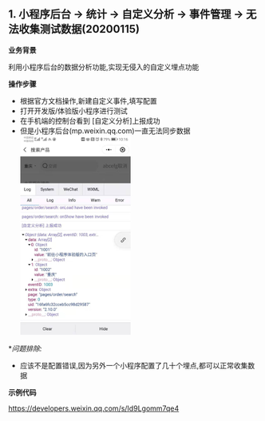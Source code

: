 ## 1. 小程序后台 -> 统计 -> 自定义分析 -> 事件管理 -> 无法收集测试数据(20200115)

**业务背景**

利用小程序后台的数据分析功能,实现无侵入的自定义埋点功能

**操作步骤**

- 根据官方文档操作,新建自定义事件,填写配置
- 打开开发版/体验版小程序进行测试
- 在手机端的控制台看到  [自定义分析]上报成功
- 但是小程序后台(mp.weixin.qq.com)一直无法同步数据
![](2020-01-15-10-44-11.png)

**问题排除:*
- 应该不是配置错误,因为另外一个小程序配置了几十个埋点,都可以正常收集数据

**示例代码**

https://developers.weixin.qq.com/s/Id9Lgomm7qe4